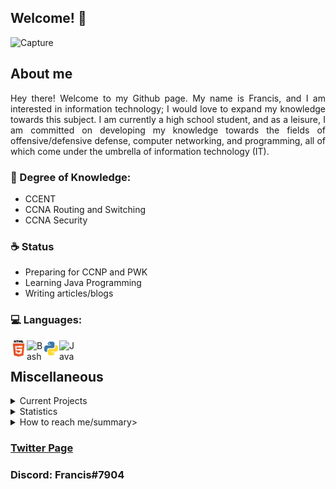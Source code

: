 ## Welcome! 👋

![Capture](https://user-images.githubusercontent.com/75497349/110739111-7f131280-826b-11eb-9bac-e41e05c4453f.PNG)

## About me

<p align="justify">
Hey there! Welcome to my Github page. My name is Francis, and I am interested in information technology; I would love to expand my knowledge towards this subject. I am currently a high school student, and as a leisure, I am committed on developing my knowledge towards the fields of offensive/defensive defense, computer networking, and programming, all of which come under the umbrella of information technology (IT).
 <p/>

### 🧠 Degree of Knowledge: 
- CCENT
- CCNA Routing and Switching 
- CCNA Security 

### ☕ Status

- Preparing for CCNP and PWK
- Learning Java Programming
- Writing articles/blogs

### 💻 Languages:
[<img align="left" alt="HTML5" width="26px" src="https://raw.githubusercontent.com/github/explore/80688e429a7d4ef2fca1e82350fe8e3517d3494d/topics/html/html.png" />](https://www.google.com/search?&q=HTML5)
[<img align="left" alt="Bash" width="26px" src="https://raw.githubusercontent.com/odb/official-bash-logo/master/assets/Logos/Icons/SVG/128x128.svg" />](https://www.google.com/search?&q=Bash)
[<img align="left" alt="Python" width="26px" src="https://raw.githubusercontent.com/PKief/vscode-material-icon-theme/master/icons/python.svg" />](https://www.google.com/search?&q=Python)
[<img align="left" alt="Java" width="26px" src="https://image.flaticon.com/icons/svg/226/226777.svg" />](https://www.google.com/search?&q=Java) <br/>

## Miscellaneous

<details>
  <summary>Current Projects</summary>
  <h3><a href="https://github.com/FrancisIGP/CCNA-Document">CCNA Document (Project #1)</a><h4/>
</details>

<details>
  <summary>Statistics</summary>
  <br/>
  <a href="https://github.com/FrancisIGP/github-readme-stats"><img alt="FrancisIGP's GitHub Stats" src="https://github-readme-stats.vercel.app/api/?username=FrancisIGP&layout=compact&show_icons=true&include_all_commits=true&hide_border=true&theme=radical" /></a>
  <br/>
</details>

<details>
  <summary>How to reach me/summary>
  <h3><a href="https://twitter.com/Francis_IGP">Twitter Page</a><h3/>
   Discord: Francis#7904
</details>
